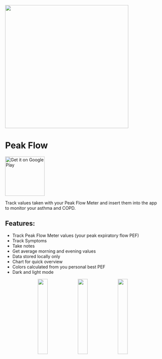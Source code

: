 <img src="https://user-images.githubusercontent.com/45885696/192555609-26d7f8b1-f118-4946-a04f-d103915ab6e6.png" width=400>

# Peak Flow

<p>
    <a  href='https://play.google.com/store/apps/details?id=com.joscha0.peakflow' target="_blank"><img width="128" alt='Get it on Google Play' src='https://i.postimg.cc/FFV0j8Q9/google-play.png'/></a>
    <a></a>                  
 </p>

Track values taken with your Peak Flow Meter and insert them into the app to monitor your asthma and COPD.

<h2><b>Features:</b></h2>

- Track Peak Flow Meter values (your peak expiratory flow PEF)
- Track Symptoms
- Take notes
- Get average morning and evening values
- Data stored locally only
- Chart for quick overview
- Colors calculated from you personal best PEF
- Dark and light mode

<p align="middle">
  <img src="https://user-images.githubusercontent.com/45885696/192555891-df06872a-fd49-4dd1-aaef-1024f46a9d2d.jpg" width="25%" />
  <img src="https://user-images.githubusercontent.com/45885696/192555898-53d32707-3600-4fb9-89a5-b1f747c34aac.jpg" width="25%" /> 
  <img src="https://user-images.githubusercontent.com/45885696/192555901-28514015-d843-46a4-927a-b2fd964c126c.jpg" width="25%" />
</p>
